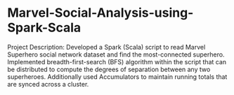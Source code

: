 # Marvel-Social-Analysis-using-Spark-Scala

Project Description: Developed a Spark (Scala) script to read Marvel Superhero social network dataset and find the most-connected superhero. Implemented breadth-first-search (BFS) algorithm within the script that can be distributed to compute the degrees of separation between any two superheroes. Additionally used Accumulators to maintain running totals that are synced across a cluster.
